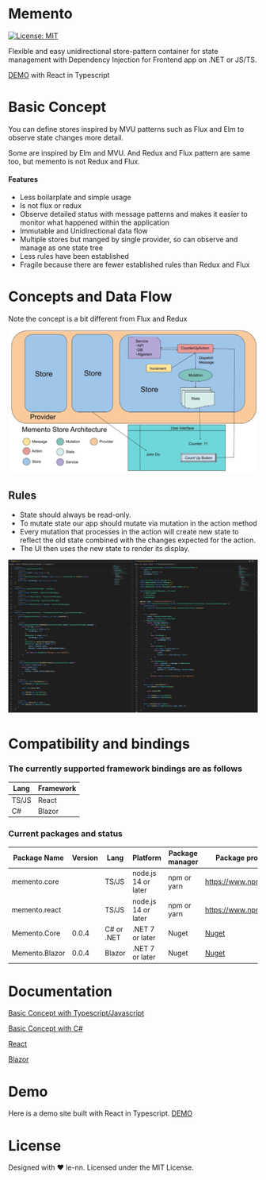 # Memento

[![License: MIT](https://img.shields.io/badge/License-MIT-yellow.svg)](https://opensource.org/licenses/MIT)

Flexible and easy unidirectional store-pattern container for state management with Dependency Injection for Frontend app on .NET or JS/TS.

[DEMO](https://le-nn.github.io/memento/) with React in Typescript

# Basic Concept

You can define stores inspired by MVU patterns such as Flux and Elm to observe state changes more detail.

Some are inspired by Elm and MVU.
And Redux and Flux pattern are same too, but memento is not Redux and Flux.

#### Features

* Less boilarplate and simple usage 
* Is not flux or redux
* Observe detailed status with message patterns and makes it easier to monitor what happened within the application 
* Immutable and Unidirectional data flow
* Multiple stores but manged by single provider, so can observe and manage as one state tree
* Less rules have been established
* Fragile because there are fewer established rules than Redux and Flux

# Concepts and Data Flow

Note the concept is a bit different from Flux and Redux

<img width="800px" src="./Architecture.jpg"/>

## Rules

* State should always be read-only.
* To mutate state our app should mutate via mutation in the action method
* Every mutation that processes in the action will create new state to reflect the old state combined with the changes expected for the action.
* The UI then uses the new state to render its display.

<img width="800px" src="./overview.png"/>

# Compatibility and bindings

### The currently supported framework bindings are as follows

| Lang    | Framework                   |
| ------- | --------------------------- |
| TS/JS   | React                       |
| C#      | Blazor                      |

### Current packages and status

| Package Name    | Version | Lang       | Platform            | Package manager | Package provider       |
| --------------- | ------- | ---------- | ------------------- | --------------- | ---------------------- |
| memento.core      |         | TS/JS      | node.js 14 or later | npm or yarn     | https://www.npmjs.com/ |
| memento.react   |         | TS/JS      | node.js 14 or later | npm or yarn     | https://www.npmjs.com/ |
| Memento.Core    | 0.0.4   | C# or .NET | .NET 7 or later     | Nuget           | [Nuget](https://www.nuget.org/packages/Memento.Core) |
| Memento.Blazor  | 0.0.4   | Blazor     | .NET 7 or later     | Nuget           | [Nuget](https://www.nuget.org/packages/Memento.Blazor) |

# Documentation

[Basic Concept with Typescript/Javascript](./docs/BasicConcept/Tutorial.ts.md)

[Basic Concept with C#](./docs/BasicConcept/Tutorial.cs.md)

[React](./docs/React/GettingStandard.md)

[Blazor](./docs/Blazor/GettingStandard.md)

# Demo

Here is a demo site built with React in Typescript.
[DEMO](https://le-nn.github.io/memento/)


# License
Designed with ♥ le-nn. Licensed under the MIT License.
